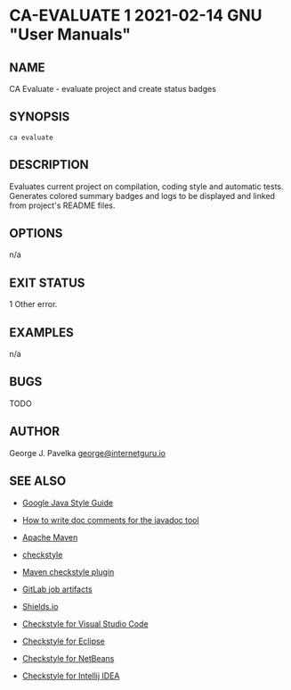 # CA-EVALUATE 1 2021-02-14 GNU "User Manuals"

## NAME

CA Evaluate - evaluate project and create status badges

## SYNOPSIS

`ca evaluate`

## DESCRIPTION

Evaluates current project on compilation, coding style and automatic tests. Generates colored summary badges and logs to be displayed and linked from project's README files.

## OPTIONS

n/a

## EXIT STATUS

1      Other error.

## EXAMPLES

n/a

## BUGS

TODO

## AUTHOR

George J. Pavelka <george@internetguru.io>

## SEE ALSO

- [Google Java Style Guide](https://google.github.io/styleguide/javaguide.html)
- [How to write doc comments for the javadoc tool](https://www.oracle.com/technical-resources/articles/java/javadoc-tool.html)
- [Apache Maven](https://maven.apache.org/)
- [checkstyle](https://checkstyle.sourceforge.io/)
- [Maven checkstyle plugin](https://maven.apache.org/plugins/maven-checkstyle-plugin/)
- [GitLab job artifacts](https://docs.gitlab.com/ee/ci/pipelines/job_artifacts.html)
- [Shields.io](https://shields.io/)

- [Checkstyle for Visual Studio Code](https://marketplace.visualstudio.com/items?itemName=shengchen.vscode-checkstyle)
- [Checkstyle for Eclipse](https://checkstyle.org/eclipse-cs/#!/)
- [Checkstyle for NetBeans](https://checkstyle.org/netbeans.html)
- [Checkstyle for Intellij IDEA](https://checkstyle.org/idea.html)
